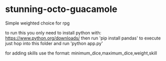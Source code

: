 # stunning-octo-guacamole
Simple weighted choice for rpg

to run this you only need to install python with: https://www.python.org/downloads/
then run 'pip install pandas'
to execute just hop into this folder and run 'python app.py'

for adding skills use the format:
minimum_dice,maximum_dice,weight,skill

